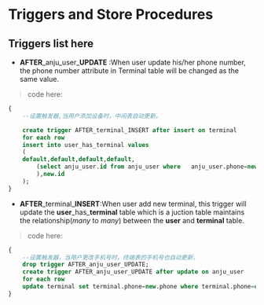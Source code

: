 # **Triggers** and **Store Procedures**  

## **Triggers** list here

* **AFTER**\_anju\_user\_**UPDATE** :When user update his/her phone number, the phone number attribute in Terminal table will be changed as the same value.  

>code here:  

``` sql
{
    --设置触发器,当用户添加设备时，中间表自动更新。

    create trigger AFTER_terminal_INSERT after insert on terminal
    for each row
    insert into user_has_terminal values
    (
    default,default,default,default,
        (select anju_user.id from anju_user where   anju_user.phone=new.phone
        ),new.id
    );
}
```

* **AFTER**\_terminal\_**INSERT**:When user add new terminal, this trigger will update the **user**\_has\_**terminal** table which is a juction table maintains the relationship(_many_ to _many_) between the **user** and **terminal** table.  

>code here:  

```sql
{
    --设置触发器，当用户更改手机号时，终端表的手机号也自动更新。
    drop trigger AFTER_anju_user_UPDATE;
    create trigger AFTER_anju_user_UPDATE after update on anju_user
    for each row
    update terminal set terminal.phone=new.phone where terminal.phone=old.phone;
}
```  
